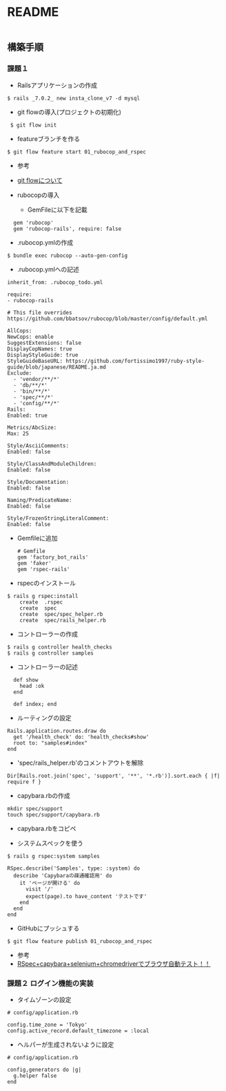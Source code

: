 # README

```
```

## 構築手順
### 課題１

- Railsアプリケーションの作成
```
$ rails _7.0.2_ new insta_clone_v7 -d mysql
```

- git flowの導入(プロジェクトの初期化)

```
 $ git flow init
```
- featureブランチを作る
```
$ git flow feature start 01_rubocop_and_rspec
```

  - 参考
  - [git flowについて](https://github.com/DaichiSaito/insta_clone/wiki/git-flow%E3%81%AB%E3%81%A4%E3%81%84%E3%81%A6)

- rubocopの導入
  - GemFileに以下を記載
```
  gem 'rubocop'
  gem 'rubocop-rails', require: false
```
  - .rubocop.ymlの作成
  ```
  $ bundle exec rubocop --auto-gen-config
  ```

  - .rubocop.ymlへの記述
  ```
  inherit_from: .rubocop_todo.yml

require:
  - rubocop-rails

# This file overrides https://github.com/bbatsov/rubocop/blob/master/config/default.yml

AllCops:
  NewCops: enable
  SuggestExtensions: false
  DisplayCopNames: true
  DisplayStyleGuide: true
  StyleGuideBaseURL: https://github.com/fortissimo1997/ruby-style-guide/blob/japanese/README.ja.md
  Exclude:
    - 'vendor/**/*'
    - 'db/**/*'
    - 'bin/**/*'
    - 'spec/**/*'
    - 'config/**/*'
Rails:
  Enabled: true

Metrics/AbcSize:
  Max: 25

Style/AsciiComments:
  Enabled: false

Style/ClassAndModuleChildren:
  Enabled: false

Style/Documentation:
  Enabled: false

Naming/PredicateName:
  Enabled: false

Style/FrozenStringLiteralComment:
  Enabled: false
  ```

- Gemfileに追加
  ```
  # Gemfile
  gem 'factory_bot_rails'
  gem 'faker'
  gem 'rspec-rails'
  ```

- rspecのインストール
```
$ rails g rspec:install
    create  .rspec
    create  spec
    create  spec/spec_helper.rb
    create  spec/rails_helper.rb
```

- コントローラーの作成
```
$ rails g controller health_checks
$ rails g controller samples
```
- コントローラーの記述
```
  def show
    head :ok
  end
```
```
  def index; end
```
- ルーティングの設定
```
Rails.application.routes.draw do
  get '/health_check' do: 'health_checks#show'
  root to: "samples#index"
end
```

- 'spec/rails_helper.rb'のコメントアウトを解除
```
Dir[Rails.root.join('spec', 'support', '**', '*.rb')].sort.each { |f| require f }
```

- capybara.rbの作成
```
mkdir spec/support
touch spec/support/capybara.rb
```

- capybara.rbをコピペ

- システムスペックを使う
```
$ rails g rspec:system samples
```
```
RSpec.describe('Samples', type: :system) do
  describe 'Capybaraの疎通確認用' do
    it 'ページが開ける' do
      visit '/'
      expect(page).to have_content 'テストです'
    end
  end
end
```
- GitHubにプッシュする
```
$ git flow feature publish 01_rubocop_and_rspec
```

- 参考
- [RSpec+capybara+selenium+chromedriverでブラウザ自動テスト！！](https://qiita.com/nakanishi03/items/c7dbb3c9528483f9a0a1)

### 課題２ ログイン機能の実装

- タイムゾーンの設定
```
# config/application.rb

config.time_zone = 'Tokyo'
config.active_record.default_timezone = :local
```

- ヘルパーが生成されないように設定
```
# config/application.rb

config,generators do |g|
  g.helper false
end
```


